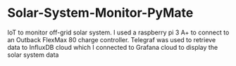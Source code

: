 # Solar-System-Monitor-PyMate
IoT to monitor off-grid solar system. I used a raspberry pi 3 A+ to connect to an Outback FlexMax 80 charge controller. Telegraf was used to retrieve data to InfluxDB cloud which I connected to Grafana cloud to display the solar system data
